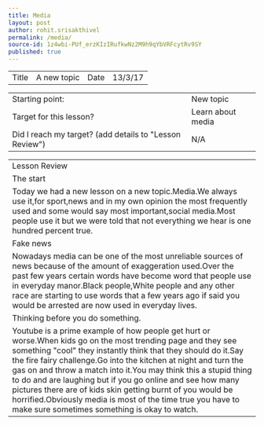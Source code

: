 ```yaml
---
title: Media
layout: post
author: rohit.srisakthivel
permalink: /media/
source-id: 1z4wbi-PUf_erzKIzIRufkwNz2M9h9qYbVRFcytRv9SY
published: true
---
```

<table>
  <tr>
    <td>Title</td>
    <td>A new topic</td>
    <td>Date</td>
    <td>13/3/17</td>
  </tr>
</table>


<table>
  <tr>
    <td>Starting point:</td>
    <td>New topic</td>
  </tr>
  <tr>
    <td>Target for this lesson?</td>
    <td>Learn about media</td>
  </tr>
  <tr>
    <td>Did I reach my target? 
(add details to "Lesson Review")</td>
    <td>N/A</td>
  </tr>
</table>


<table>
  <tr>
    <td>Lesson Review</td>
  </tr>
  <tr>
    <td>The start</td>
  </tr>
  <tr>
    <td>Today we had a new lesson on a new topic.Media.We always use it,for sport,news and in my own opinion the most frequently used and some would say most important,social media.Most people use it but we were told that not everything we hear is one hundred percent true.</td>
  </tr>
  <tr>
    <td>Fake news</td>
  </tr>
  <tr>
    <td>Nowadays media can be one of the most unreliable sources of news because of the amount of exaggeration used.Over the past few years certain words have become word that people use in everyday manor.Black people,White people and any other race are starting to use words that a few years ago if said you would be arrested are now used in everyday lives.</td>
  </tr>
  <tr>
    <td>Thinking before you do  something.</td>
  </tr>
  <tr>
    <td> Youtube is a prime example of how people get hurt or worse.When kids go on the most trending page and they see something "cool" they instantly think that they should do it.Say the fire fairy challenge.Go into the kitchen at night and turn the gas on and throw a match into it.You may think this a stupid thing to do and are laughing but if you go online and see how many pictures there are of kids skin getting burnt of you would be horrified.Obviously media is most of the time true you have to make sure sometimes something is okay to watch.</td>
  </tr>
</table>



